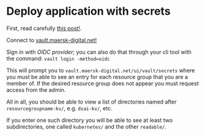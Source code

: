 # Deploy application with secrets

First, read carefully [this post!](https://maersk-analytics.atlassian.net/wiki/spaces/P/pages/813006876/Vault+access+and+manage+secrets).

Connect to [vault.maersk-digital.net!](https://vault.maersk-digital.net)

Sign in with *OIDC provider*; you can also do that through your cli tool 
with the command: `vault login -method=oidc`

This will prompt you to `vault.maersk-digital.net/ui/vault/secrets` where you must
be able to see an entry for each resource group that you are a member of. If the 
desired resource group does not appear you must request access from the admin. 

All in all, you should be able to view a list of directories named after
`resourcegroupname-kv/`, e.g. `dsai-kv/`, etc.

If you enter one such directory you will be able to see at least two subdirectories, one
called `kubernetes/` and the other `readable/`.



